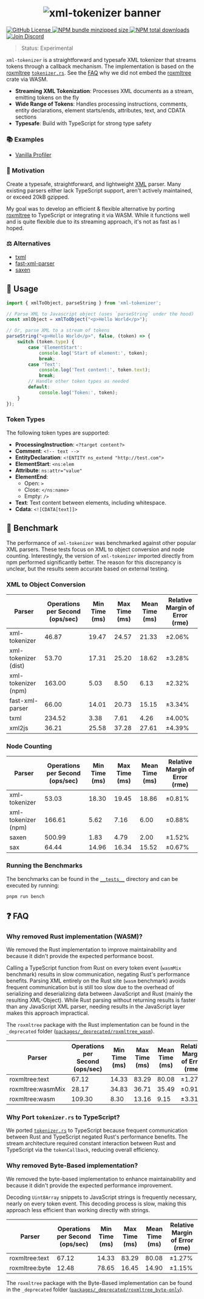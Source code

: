 <h1 align="center">
    <img src="https://raw.githubusercontent.com/builder-group/monorepo/develop/packages/xml-tokenizer/.github/banner.svg" alt="xml-tokenizer banner">
</h1>

<p align="left">
    <a href="https://github.com/builder-group/monorepo/blob/develop/LICENSE">
        <img src="https://img.shields.io/github/license/builder-group/monorepo.svg?label=license&style=flat&colorA=293140&colorB=FDE200" alt="GitHub License"/>
    </a>
    <a href="https://www.npmjs.com/package/xml-tokenizer">
        <img src="https://img.shields.io/bundlephobia/minzip/xml-tokenizer.svg?label=minzipped%20size&style=flat&colorA=293140&colorB=FDE200" alt="NPM bundle minzipped size"/>
    </a>
    <a href="https://www.npmjs.com/package/xml-tokenizer">
        <img src="https://img.shields.io/npm/dt/xml-tokenizer.svg?label=downloads&style=flat&colorA=293140&colorB=FDE200" alt="NPM total downloads"/>
    </a>
    <a href="https://discord.gg/w4xE3bSjhQ">
        <img src="https://img.shields.io/discord/795291052897992724.svg?label=&logo=discord&logoColor=000000&color=293140&labelColor=FDE200" alt="Join Discord"/>
    </a>
</p>

> Status: Experimental

`xml-tokenizer` is a straightforward and typesafe XML tokenizer that streams tokens through a callback mechanism. 
The implementation is based on the [roxmltree](https://github.com/RazrFalcon/roxmltree) [`tokenizer.rs`](https://github.com/RazrFalcon/roxmltree/blob/master/src/tokenizer.rs). See the [FAQ](#-faq) why we did not embed the [roxmltree](https://github.com/RazrFalcon/roxmltree) crate via WASM.

- **Streaming XML Tokenization**: Processes XML documents as a stream, emitting tokens on the fly
- **Wide Range of Tokens**: Handles processing instructions, comments, entity declarations, element starts/ends, attributes, text, and CDATA sections
- **Typesafe**: Build with TypeScript for strong type safety

### 📚 Examples

- [Vanilla Profiler](https://github.com/builder-group/monorepo/tree/develop/examples/xml-tokenizer/vanilla/profiler)

### 🌟 Motivation

Create a typesafe, straightforward, and lightweight [XML](https://de.wikipedia.org/wiki/Extensible_Markup_Language) parser. Many existing parsers either lack TypeScript support, aren't actively maintained, or exceed 20kB gzipped.

My goal was to develop an efficient & flexible alternative by porting [roxmltree](https://github.com/RazrFalcon/roxmltree) to TypeScript or integrating it via WASM. While it functions well and is quite flexible due to its streaming approach, it's not as fast as I hoped.

### ⚖️ Alternatives

- [txml](https://github.com/TobiasNickel/tXml)
- [fast-xml-parser](https://github.com/NaturalIntelligence/fast-xml-parser)
- [saxen](https://github.com/nikku/saxen)

## 📖 Usage

```ts
import { xmlToObject, parseString } from 'xml-tokenizer';

// Parse XML to Javascript object (uses `parseString` under the hood)
const xmlObject = xmlToObject("<p>Hello World</p>");

// Or, parse XML to a stream of tokens 
parseString("<p>Hello World</p>", false, (token) => {
    switch (token.type) {
        case 'ElementStart':
            console.log('Start of element:', token);
            break;
        case 'Text':
            console.log('Text content:', token.text);
            break;
        // Handle other token types as needed
        default:
            console.log('Token:', token);
    }
});
```

### Token Types

The following token types are supported:

- **ProcessingInstruction**: `<?target content?>`
- **Comment**: `<!-- text -->`
- **EntityDeclaration**: `<!ENTITY ns_extend "http://test.com">`
- **ElementStart**: `<ns:elem`
- **Attribute**: `ns:attr="value"`
- **ElementEnd**:
  - Open: `>`
  - Close: `</ns:name>`
  - Empty: `/>`
- **Text**: Text content between elements, including whitespace.
- **Cdata**: `<![CDATA[text]]>`

## 🚀 Benchmark

The performance of `xml-tokenizer` was benchmarked against other popular XML parsers. These tests focus on XML to object conversion and node counting. Interestingly, the version of `xml-tokenizer` imported directly from npm performed significantly better. The reason for this discrepancy is unclear, but the results seem accurate based on external testing. 

### XML to Object Conversion

| Parser              | Operations per Second (ops/sec) | Min Time (ms) | Max Time (ms) | Mean Time (ms) | Relative Margin of Error (rme) |
|---------------------|---------------------------------|---------------|---------------|----------------|--------------------------------|
| xml-tokenizer       | 46.87                           | 19.47         | 24.57         | 21.33          | ±2.06%                         |
| xml-tokenizer (dist)| 53.70                           | 17.31         | 25.20         | 18.62          | ±3.28%                         |
| xml-tokenizer (npm) | 163.00                          | 5.03          | 8.50          | 6.13           | ±2.32%                         |
| fast-xml-parser     | 66.00                           | 14.01         | 20.73         | 15.15          | ±3.34%                         |
| txml                | 234.52                          | 3.38          | 7.61          | 4.26           | ±4.00%                         |
| xml2js              | 36.21                           | 25.58         | 37.28         | 27.61          | ±4.39%                         |

### Node Counting

| Parser              | Operations per Second (ops/sec) | Min Time (ms) | Max Time (ms) | Mean Time (ms) | Relative Margin of Error (rme) |
|---------------------|---------------------------------|---------------|---------------|----------------|--------------------------------|
| xml-tokenizer       | 53.03                           | 18.30         | 19.45         | 18.86          | ±0.81%                         |
| xml-tokenizer (npm) | 166.61                          | 5.62          | 7.16          | 6.00           | ±0.88%                         |
| saxen               | 500.99                          | 1.83          | 4.79          | 2.00           | ±1.52%                         |
| sax                 | 64.44                           | 14.96         | 16.34         | 15.52          | ±0.67%                         |

### Running the Benchmarks
The benchmarks can be found in the [`__tests__`](https://github.com/builder-group/community/tree/develop/packages/xml-tokenizer/src/__tests__) directory and can be executed by running:
```bash
pnpm run bench
```

## ❓ FAQ

### Why removed Rust implementation (WASM)?

We removed the Rust implementation to improve maintainability and because it didn't provide the expected performance boost.

Calling a TypeScript function from Rust on every token event (`wasmMix` benchmark) results in slow communication, negating Rust's performance benefits. Parsing XML entirely on the Rust site (`wasm` benchmark) avoids frequent communication but is still too slow due to the overhead of serializing and deserializing data between JavaScript and Rust (mainly the resulting XML-Object). While Rust parsing without returning results is faster than any JavaScript XML parser, needing results in the JavaScript layer makes this approach impractical.

The `roxmltree` package with the Rust implementation can be found in the `_deprecated` folder ([`packages/_deprecated/roxmltree_wasm`](https://github.com/builder-group/community/tree/develop/packages/_deprecated/roxmltree_wasm)).

| Parser              | Operations per Second (ops/sec) | Min Time (ms) | Max Time (ms) | Mean Time (ms) | Relative Margin of Error (rme) |
|---------------------|---------------------------------|---------------|---------------|----------------|--------------------------------|
| roxmltree:text      | 67.12                           | 14.33         | 83.29         | 80.08          | ±1.27%                         | 
| roxmltree:wasmMix   | 28.17                           | 34.83         | 36.71         | 35.49          | ±0.91%                         | 
| roxmltree:wasm      | 109.30                          | 8.30          | 13.16         | 9.15           | ±3.31%                         | 

### Why Port `tokenizer.rs` to TypeScript?

We ported [`tokenizer.rs`](https://github.com/RazrFalcon/roxmltree/blob/master/src/tokenizer.rs) to TypeScript because frequent communication between Rust and TypeScript negated Rust's performance benefits. The stream architecture required constant interaction between Rust and TypeScript via the `tokenCallback`, reducing overall efficiency.

### Why removed Byte-Based implementation?

We removed the byte-based implementation to enhance maintainability and because it didn't provide the expected performance improvement.

Decoding `Uint8Array` snippets to JavaScript strings is frequently necessary, nearly on every token event. This decoding process is slow, making this approach less efficient than working directly with strings.

| Parser              | Operations per Second (ops/sec) | Min Time (ms) | Max Time (ms) | Mean Time (ms) | Relative Margin of Error (rme) |
|---------------------|---------------------------------|---------------|---------------|----------------|--------------------------------|
| roxmltree:text      | 67.12                           | 14.33         | 83.29         | 80.08          | ±1.27%                         | 
| roxmltree:byte      | 12.48                           | 78.65         | 16.45         | 14.90          | ±1.15%                         | 

The `roxmltree` package with the Byte-Based implementation can be found in the `_deprecated` folder ([`packages/_deprecated/roxmltree_byte-only`](https://github.com/builder-group/community/tree/develop/packages/_deprecated/roxmltree_byte-only)).